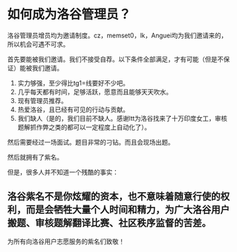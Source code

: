 # 如何成为洛谷管理员？
<div class="RichContent-inner"><span class="RichText ztext CopyrightRichText-richText" itemprop="text" ecommerce="[object Object]"><p>洛谷管理员增员均为邀请制度。cz，memset0，lk，Anguei均为我们邀请来的，所以机会可遇不可求。</p><p>首先要能被我们邀请。我们不接受自荐。以下条件全部满足，才有可能（但是不保证）能被我们邀请。</p><ol><li>实力够强，至少得比tg1=线要好不少吧。</li><li>几乎每天都有时间，足够活跃，愿意而且能够天天吹水。</li><li>现有管理员推荐。</li><li>热爱洛谷，且已经有可见的行动与贡献。</li><li>我们缺人（是的，我们目前不缺人。感谢ltt为洛谷找来了十万印度女工，审核题解抓作弊之类的都可以一定程度上自动化了）。</li></ol><p>然后需要经过一场面试。题目非常的刁钻。而且会现场出题。</p><p>然后就拥有了紫名。</p><p>但是，很多人并不知道一个残酷的事实：</p><h2>洛谷紫名不是你炫耀的资本，也不意味着随意行使的权利，而是会牺牲大量个人时间和精力，为广大洛谷用户搬题、审核题解翻译比赛、社区秩序监督的苦差。</h2><p>为所有向洛谷用户志愿服务的紫名们致敬！</p></span></div>

